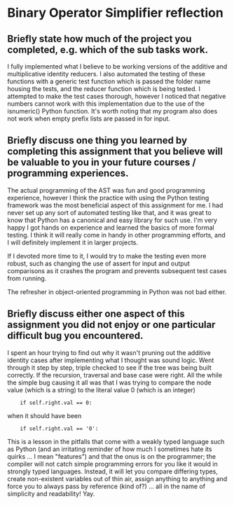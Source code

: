 # Binary Operator Simplifier reflection


## Briefly state how much of the project you completed, e.g. which of the sub tasks work. 

I fully implemented what I believe to be working versions of the additive and multiplicative identity reducers. I also automated the testing of these functions with a generic test function which is passed the folder name housing the tests, and the reducer function which is being tested. I attempted to make the test cases thorough, however I noticed that negative numbers cannot work with this implementation due to the use of the isnumeric() Python function. It's worth noting that my program also does not work when empty prefix lists are passed in for input.

## Briefly discuss one thing you learned by completing this assignment that you believe will be valuable to you in your future courses / programming experiences.

The actual programming of the AST was fun and good programming experience, however I think the practice with using the Python testing framework was the most beneficial aspect of this assignment for me. I had never set up any sort of automated testing like that, and it was great to know that Python has a canonical and easy library for such use. I'm very happy I got hands on experience and learned the basics of more formal testing. I think it will really come in handy in other programming efforts, and I will definitely implement it in larger projects.

If I devoted more time to it, I would try to make the testing even more robust, such as changing the use of assert for input and output comparisons as it crashes the program and prevents subsequent test cases from running.

The refresher in object-oriented programming in Python was not bad either.

## Briefly discuss either one aspect of this assignment you did not enjoy or one particular difficult bug you encountered.

I spent an hour trying to find out why it wasn't pruning out the additive identity cases after implementing what I thought was sound logic. Went through it step by step, triple checked to see if the tree was being built correctly. If the recursion, traversal and base case were right. All the while the simple bug causing it all was that I was trying to compare the node value (which is a string) to the literal value 0 (which is an integer)

        if self.right.val == 0:

when it should have been

        if self.right.val == '0':

This is a lesson in the pitfalls that come with a weakly typed language such as Python (and an irritating reminder of how much I sometimes hate its quirks ... I mean "features") and that the onus is on the programmer; the compiler will not catch simple programming errors for you like it would in strongly typed languages. Instead, it will let you compare differing types, create non-existent variables out of thin air, assign anything to anything and force you to always pass by reference (kind of?) ... all in the name of simplicity and readability! Yay.